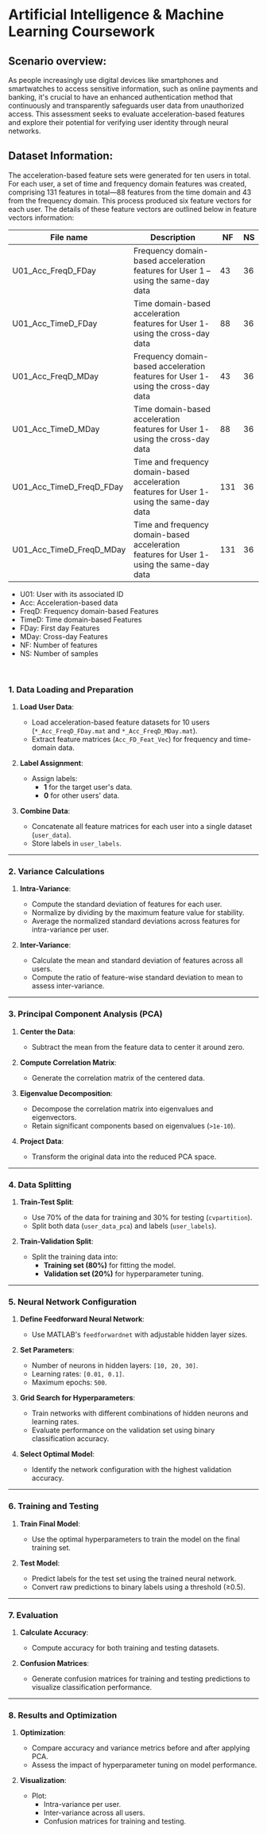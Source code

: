 # Artificial Intelligence & Machine Learning Coursework

## Scenario overview: 

As people increasingly use digital devices like smartphones and smartwatches to access sensitive information, such as online payments and banking, it's crucial to have an enhanced authentication method that continuously and transparently safeguards user data from unauthorized access. This assessment seeks to evaluate acceleration-based features and explore their potential for verifying user identity through neural networks.

## Dataset Information: 

The acceleration-based feature sets were generated for ten users in total. For each user, a set of time and frequency domain features was created, comprising 131 features in total—88 features from the time domain and 43 from the frequency domain. This process produced six feature vectors for each user. The 
details of these feature vectors are outlined below in  feature vectors information: 


|  File name                 |     Description                                                                                |   NF    |   NS   |
|  ------------------------- |    -----------------------------------------------------------------------------------------   |  -----  |  ----  |
|  U01_Acc_FreqD_FDay        |    Frequency domain-based acceleration features for User 1 – using the same-day data           |   43    |   36   |
|  U01_Acc_TimeD_FDay        |    Time domain-based acceleration features for User 1- using the cross-day data                |   88    |   36   |    
|  U01_Acc_FreqD_MDay        |    Frequency domain-based acceleration features for User 1- using the cross-day data           |   43    |   36   |
|  U01_Acc_TimeD_MDay        |    Time domain-based acceleration features for User 1- using the cross-day data                |   88    |   36   |
|  U01_Acc_TimeD_FreqD_FDay  |    Time and frequency domain-based acceleration features for User 1- using the same-day data   |   131   |   36   |
|  U01_Acc_TimeD_FreqD_MDay  |    Time and frequency domain-based acceleration features for User 1- using the same-day data   |   131   |   36   |

- U01: User with its associated ID 
- Acc: Acceleration-based data 
- FreqD: Frequency domain-based Features   
- TimeD: Time domain-based Features
- FDay: First day Features
- MDay: Cross-day Features 
- NF: Number of features 
- NS: Number of samples

<br>

### **1. Data Loading and Preparation**
1. **Load User Data**:
   - Load acceleration-based feature datasets for 10 users (`*_Acc_FreqD_FDay.mat` and `*_Acc_FreqD_MDay.mat`).
   - Extract feature matrices (`Acc_FD_Feat_Vec`) for frequency and time-domain data.

2. **Label Assignment**:
   - Assign labels:
     - **1** for the target user's data.
     - **0** for other users' data.

3. **Combine Data**:
   - Concatenate all feature matrices for each user into a single dataset (`user_data`).
   - Store labels in `user_labels`.

---

### **2. Variance Calculations**
1. **Intra-Variance**:
   - Compute the standard deviation of features for each user.
   - Normalize by dividing by the maximum feature value for stability.
   - Average the normalized standard deviations across features for intra-variance per user.

2. **Inter-Variance**:
   - Calculate the mean and standard deviation of features across all users.
   - Compute the ratio of feature-wise standard deviation to mean to assess inter-variance.

---

### **3. Principal Component Analysis (PCA)**
1. **Center the Data**:
   - Subtract the mean from the feature data to center it around zero.

2. **Compute Correlation Matrix**:
   - Generate the correlation matrix of the centered data.

3. **Eigenvalue Decomposition**:
   - Decompose the correlation matrix into eigenvalues and eigenvectors.
   - Retain significant components based on eigenvalues (`>1e-10`).

4. **Project Data**:
   - Transform the original data into the reduced PCA space.

---

### **4. Data Splitting**
1. **Train-Test Split**:
   - Use 70% of the data for training and 30% for testing (`cvpartition`).
   - Split both data (`user_data_pca`) and labels (`user_labels`).

2. **Train-Validation Split**:
   - Split the training data into:
     - **Training set (80%)** for fitting the model.
     - **Validation set (20%)** for hyperparameter tuning.

---

### **5. Neural Network Configuration**
1. **Define Feedforward Neural Network**:
   - Use MATLAB's `feedforwardnet` with adjustable hidden layer sizes.

2. **Set Parameters**:
   - Number of neurons in hidden layers: `[10, 20, 30]`.
   - Learning rates: `[0.01, 0.1]`.
   - Maximum epochs: `500`.

3. **Grid Search for Hyperparameters**:
   - Train networks with different combinations of hidden neurons and learning rates.
   - Evaluate performance on the validation set using binary classification accuracy.

4. **Select Optimal Model**:
   - Identify the network configuration with the highest validation accuracy.

---

### **6. Training and Testing**
1. **Train Final Model**:
   - Use the optimal hyperparameters to train the model on the final training set.

2. **Test Model**:
   - Predict labels for the test set using the trained neural network.
   - Convert raw predictions to binary labels using a threshold (≥0.5).

---

### **7. Evaluation**
1. **Calculate Accuracy**:
   - Compute accuracy for both training and testing datasets.

2. **Confusion Matrices**:
   - Generate confusion matrices for training and testing predictions to visualize classification performance.

---

### **8. Results and Optimization**
1. **Optimization**:
   - Compare accuracy and variance metrics before and after applying PCA.
   - Assess the impact of hyperparameter tuning on model performance.

2. **Visualization**:
   - Plot:
     - Intra-variance per user.
     - Inter-variance across all users.
     - Confusion matrices for training and testing.
